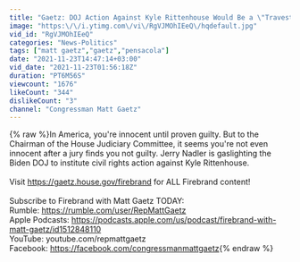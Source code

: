 ```yaml
---
title: "Gaetz: DOJ Action Against Kyle Rittenhouse Would Be a \"Travesty of Justice\""
image: "https:\/\/i.ytimg.com\/vi\/RgVJMOhIEeQ\/hqdefault.jpg"
vid_id: "RgVJMOhIEeQ"
categories: "News-Politics"
tags: ["matt gaetz","gaetz","pensacola"]
date: "2021-11-23T14:47:14+03:00"
vid_date: "2021-11-23T01:56:18Z"
duration: "PT6M56S"
viewcount: "1676"
likeCount: "344"
dislikeCount: "3"
channel: "Congressman Matt Gaetz"
---
```

{% raw %}In America, you're innocent until proven guilty. But to the Chairman of the House Judiciary Committee, it seems you're not even innocent after a jury finds you not guilty. Jerry Nadler is gaslighting the Biden DOJ to institute civil rights action against Kyle Rittenhouse. <br /><br />Visit <a rel="nofollow" target="blank" href="https://gaetz.house.gov/firebrand">https://gaetz.house.gov/firebrand</a> for ALL Firebrand content!<br /><br />Subscribe to Firebrand with Matt Gaetz TODAY:<br />Rumble: <a rel="nofollow" target="blank" href="https://rumble.com/user/RepMattGaetz">https://rumble.com/user/RepMattGaetz</a><br />Apple Podcasts: <a rel="nofollow" target="blank" href="https://podcasts.apple.com/us/podcast/firebrand-with-matt-gaetz/id1512848110">https://podcasts.apple.com/us/podcast/firebrand-with-matt-gaetz/id1512848110</a><br />YouTube: youtube.com/repmattgaetz<br />Facebook: <a rel="nofollow" target="blank" href="https://facebook.com/congressmanmattgaetz">https://facebook.com/congressmanmattgaetz</a>{% endraw %}
